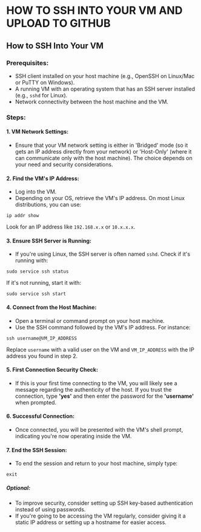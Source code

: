 # **HOW TO SSH INTO YOUR VM AND UPLOAD TO GITHUB**

## **How to SSH Into Your VM**

### Prerequisites:
* SSH client installed on your host machine (e.g., OpenSSH on Linux/Mac or PuTTY on Windows).
* A running VM with an operating system that has an SSH server installed (e.g., `sshd` for Linux).
* Network connectivity between the host machine and the VM.

### Steps:
#### 1. VM Network Settings:
* Ensure that your VM network setting is either in 'Bridged' mode (so it gets an IP address directly from your network) or 'Host-Only' (where it can communicate only with the host machine). The choice depends on your need and security considerations.

#### 2. Find the VM's IP Address:
* Log into the VM.
* Depending on your OS, retrieve the VM's IP address. On most Linux distributions, you can use:

```
ip addr show
```

Look for an IP address like `192.168.x.x` or `10.x.x.x`.

#### 3. Ensure SSH Server is Running:
* If you're using Linux, the SSH server is often named `sshd`. Check if it's running with:

```
sudo service ssh status
```

If it's not running, start it with:

```
sudo service ssh start
```

#### 4. Connect from the Host Machine:
* Open a terminal or command prompt on your host machine.
* Use the SSH command followed by the VM's IP address. For instance:

```
ssh username@VM_IP_ADDRESS
```

Replace `username` with a valid user on the VM and `VM_IP_ADDRESS` with the IP address you found in step 2.

#### 5. First Connection Security Check:
* If this is your first time connecting to the VM, you will likely see a message regarding the authenticity of the host. If you trust the connection, type **'yes'** and then enter the password for the **'username'** when prompted.

#### 6. Successful Connection:
* Once connected, you will be presented with the VM's shell prompt, indicating you're now operating inside the VM.

#### 7. End the SSH Session:
* To end the session and return to your host machine, simply type:

```
exit
```

##### Optional:
* To improve security, consider setting up SSH key-based authentication instead of using passwords.
* If you're going to be accessing the VM regularly, consider giving it a static IP address or setting up a hostname for easier access.


